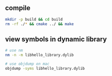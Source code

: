 ## compile

```bash
mkdir -p build && cd build
rm -rf ./* && cmake ../ && make
```

## view symbols in dynamic library

```bash
# use nm
nm -n -m libhello_library.dylib

# use objdump on mac
objdump -syms libhello_library.dylib
```